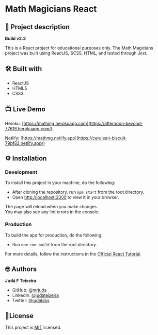 # Math Magicians React
## 📑 Project description
**Build v2.2**

This is a React project for educational purposes only.
The Math Magicians project was built using ReactJS, SCSS, HTML, and tested through Jest.

## 🛠 Built with
- ReactJS
- HTML5
- CSS3

## 📺 Live Demo
Heroku: [https://mathmg.herokuapp.com](https://afternoon-beyond-77616.herokuapp.com/)

Netlify: [https://mathmg.netlify.app](https://cerulean-biscuit-79bf82.netlify.app/)

## ⚙️ Installation

### Development
To install this project in your machine, do the following:
- After cloning the repository, run `npm start` from the root directory.
- Open [http://localhost:3000](http://localhost:3000) to view it in your browser.

The page will reload when you make changes.\
You may also see any lint errors in the console.

### Production
To build the app for production, do the following:
- Run `npm run build` from the root directory.

For more details, follow the instructions in the [Official React Tutorial](https://create-react-app.dev/docs/deployment/).

## 🤓 Authors
**Judá F Teixeira**
- GitHub: [@mrjuda](https://github.com/mrjuda "Judá Teixeira's GitHub profile")
- LinkedIn: [@judateixeira](https://www.linkedin.com/in/judateixeira "Judá Teixeira's Linkedin profile")
- Twitter: [@judalabs](https://twitter.com/judalabs "Judá Teixeira's Twitter profile")

## 📝License
This project is [MIT](https://github.com/mrjuda/mathmg/blob/main/LICENSE) licensed.

